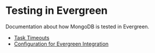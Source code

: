 # Testing in Evergreen

Documentation about how MongoDB is tested in Evergreen.

* [Task Timeouts](task_timeouts.md)
* [Configuration for Evergreen Integration](configuration.md)